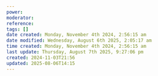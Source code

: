 ```yaml
---
power: 
moderator: 
reference: 
tags: []
date created: Monday, November 4th 2024, 2:56:15 am
date modified: Wednesday, August 6th 2025, 2:05:17 am
time created: Monday, November 4th 2024, 2:56:15 am
last update: Thursday, August 7th 2025, 9:27:06 pm
created: 2024-11-03T21:56
updated: 2025-08-06T14:15
---
```

